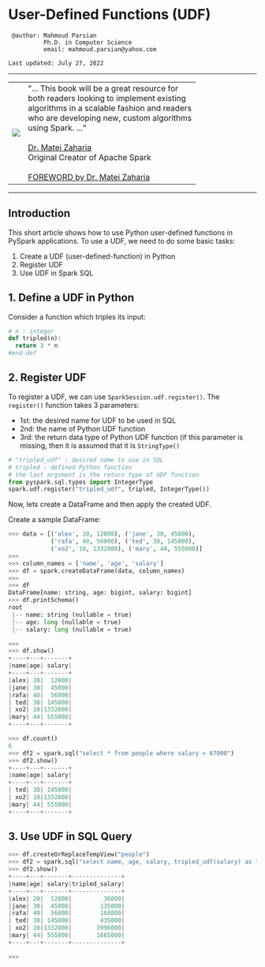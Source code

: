# User-Defined Functions (UDF)


     @author: Mahmoud Parsian
              Ph.D. in Computer Science
              email: mahmoud.parsian@yahoo.com
              
	Last updated: July 27, 2022

----------

<table>
<tr>
<td>
<a href="https://www.oreilly.com/library/view/data-algorithms-with/9781492082378/">
<img src="https://learning.oreilly.com/library/cover/9781492082378/250w/">
</a>
</td>
<td>
"... This  book  will be a  great resource for <br>
both readers looking  to  implement  existing <br>
algorithms in a scalable fashion and readers <br>
who are developing new, custom algorithms  <br>
using Spark. ..." <br>
<br>
<a href="https://cs.stanford.edu/people/matei/">Dr. Matei Zaharia</a><br>
Original Creator of Apache Spark <br>
<br>
<a href="https://github.com/mahmoudparsian/data-algorithms-with-spark/blob/master/docs/FOREWORD_by_Dr_Matei_Zaharia.md">FOREWORD by Dr. Matei Zaharia</a><br>
</td>
</tr>   
</table>

-----------

## Introduction

This short article shows how to use Python 
user-defined functions in PySpark applications. 
To use a UDF, we need to do some basic tasks:

1. Create a UDF (user-defined-function) in Python
2. Register UDF
3. Use UDF in Spark SQL

## 1. Define a UDF in Python

Consider a function which triples its input:

~~~python
# n : integer
def tripled(n):
  return 3 * n
#end-def
~~~

## 2. Register UDF

To register a UDF, we can use `SparkSession.udf.register()`.
The `register()` function takes 3 parameters:

* 1st: the desired name for UDF to be used in SQL
* 2nd: the name of Python UDF function
* 3rd: the return data type of  Python UDF function (if this parameter is missing, then it is assumed that it is `StringType()`

~~~python
# "tripled_udf" : desired name to use in SQL
# tripled : defined Python function
# the last argument is the return type of UDF function
from pyspark.sql.types import IntegerType
spark.udf.register("tripled_udf", tripled, IntegerType())
~~~

Now, lets create a DataFrame and then apply the created UDF.

Create a sample DataFrame:

~~~python
>>> data = [('alex', 20, 12000), ('jane', 30, 45000), 
            ('rafa', 40, 56000), ('ted', 30, 145000), 
            ('xo2', 10, 1332000), ('mary', 44, 555000)]
>>>
>>> column_names = ['name', 'age', 'salary']
>>> df = spark.createDataFrame(data, column_names)
>>>
>>> df
DataFrame[name: string, age: bigint, salary: bigint]
>>> df.printSchema()
root
 |-- name: string (nullable = true)
 |-- age: long (nullable = true)
 |-- salary: long (nullable = true)

>>>
>>> df.show()
+----+---+-------+
|name|age| salary|
+----+---+-------+
|alex| 20|  12000|
|jane| 30|  45000|
|rafa| 40|  56000|
| ted| 30| 145000|
| xo2| 10|1332000|
|mary| 44| 555000|
+----+---+-------+

>>> df.count()
6
>>> df2 = spark.sql("select * from people where salary > 67000")
>>> df2.show()
+----+---+-------+
|name|age| salary|
+----+---+-------+
| ted| 30| 145000|
| xo2| 10|1332000|
|mary| 44| 555000|
+----+---+-------+
~~~

## 3. Use UDF in SQL Query

~~~python
>>> df.createOrReplaceTempView("people")
>>> df2 = spark.sql("select name, age, salary, tripled_udf(salary) as tripled_salary from people")
>>> df2.show()
+----+---+-------+--------------+
|name|age| salary|tripled_salary|
+----+---+-------+--------------+
|alex| 20|  12000|         36000|
|jane| 30|  45000|        135000|
|rafa| 40|  56000|        168000|
| ted| 30| 145000|        435000|
| xo2| 10|1332000|       3996000|
|mary| 44| 555000|       1665000|
+----+---+-------+--------------+

>>>
~~~

